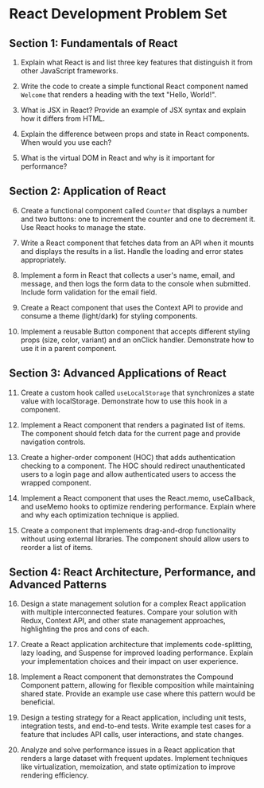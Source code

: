 # React Development Problem Set

## Section 1: Fundamentals of React

1. Explain what React is and list three key features that distinguish it from other JavaScript frameworks.

2. Write the code to create a simple functional React component named `Welcome` that renders a heading with the text "Hello, World!".

3. What is JSX in React? Provide an example of JSX syntax and explain how it differs from HTML.

4. Explain the difference between props and state in React components. When would you use each?

5. What is the virtual DOM in React and why is it important for performance?

## Section 2: Application of React

6. Create a functional component called `Counter` that displays a number and two buttons: one to increment the counter and one to decrement it. Use React hooks to manage the state.

7. Write a React component that fetches data from an API when it mounts and displays the results in a list. Handle the loading and error states appropriately.

8. Implement a form in React that collects a user's name, email, and message, and then logs the form data to the console when submitted. Include form validation for the email field.

9. Create a React component that uses the Context API to provide and consume a theme (light/dark) for styling components.

10. Implement a reusable Button component that accepts different styling props (size, color, variant) and an onClick handler. Demonstrate how to use it in a parent component.

## Section 3: Advanced Applications of React

11. Create a custom hook called `useLocalStorage` that synchronizes a state value with localStorage. Demonstrate how to use this hook in a component.

12. Implement a React component that renders a paginated list of items. The component should fetch data for the current page and provide navigation controls.

13. Create a higher-order component (HOC) that adds authentication checking to a component. The HOC should redirect unauthenticated users to a login page and allow authenticated users to access the wrapped component.

14. Implement a React component that uses the React.memo, useCallback, and useMemo hooks to optimize rendering performance. Explain where and why each optimization technique is applied.

15. Create a component that implements drag-and-drop functionality without using external libraries. The component should allow users to reorder a list of items.

## Section 4: React Architecture, Performance, and Advanced Patterns

16. Design a state management solution for a complex React application with multiple interconnected features. Compare your solution with Redux, Context API, and other state management approaches, highlighting the pros and cons of each.

17. Create a React application architecture that implements code-splitting, lazy loading, and Suspense for improved loading performance. Explain your implementation choices and their impact on user experience.

18. Implement a React component that demonstrates the Compound Component pattern, allowing for flexible composition while maintaining shared state. Provide an example use case where this pattern would be beneficial.

19. Design a testing strategy for a React application, including unit tests, integration tests, and end-to-end tests. Write example test cases for a feature that includes API calls, user interactions, and state changes.

20. Analyze and solve performance issues in a React application that renders a large dataset with frequent updates. Implement techniques like virtualization, memoization, and state optimization to improve rendering efficiency.